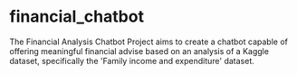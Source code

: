 # financial_chatbot
The Financial Analysis Chatbot Project aims to create a chatbot capable of offering meaningful financial advise based on an analysis of a Kaggle dataset, specifically the 'Family income and expenditure' dataset.
